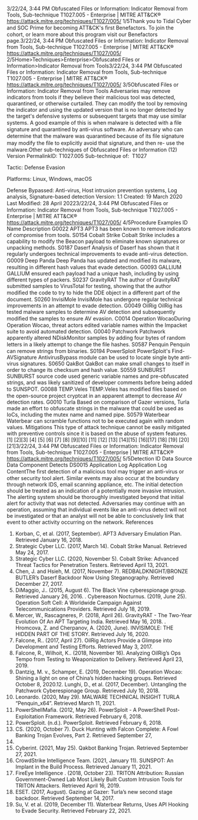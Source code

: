 3/22/24, 3:44 PM Obfuscated Files or Information: Indicator Removal from Tools, Sub-technique T1027.005 - Enterprise | MITRE ATT&CK®
https://attack.mitre.org/techniques/T1027/005/ 1/5Thank you to Tidal Cyber and SOC Prime for becoming ATT&CK's ﬁrst Benefactors. To join the cohort, or learn more about this program visit our
Benefactors page.3/22/24, 3:44 PM Obfuscated Files or Information: Indicator Removal from Tools, Sub-technique T1027.005 - Enterprise | MITRE ATT&CK®
https://attack.mitre.org/techniques/T1027/005/ 2/5Home>Techniques>Enterprise>Obfuscated Files or Information>Indicator Removal from Tools3/22/24, 3:44 PM Obfuscated Files or Information: Indicator Removal from Tools, Sub-technique T1027.005 - Enterprise | MITRE ATT&CK®
https://attack.mitre.org/techniques/T1027/005/ 3/5Obfuscated Files or Information: Indicator Removal from
Tools
Adversaries may remove indicators from tools if they believe their malicious tool was detected, quarantined, or otherwise curtailed. They can
modify the tool by removing the indicator and using the updated version that is no longer detected by the target's defensive systems or
subsequent targets that may use similar systems.
A good example of this is when malware is detected with a ﬁle signature and quarantined by anti-virus software. An adversary who can
determine that the malware was quarantined because of its ﬁle signature may modify the ﬁle to explicitly avoid that signature, and then re-
use the malware.Other sub-techniques of Obfuscated Files or Information (12)
Version PermalinkID: T1027.005
Sub-technique of:  T1027

Tactic: Defense Evasion

Platforms: Linux, Windows, macOS

Defense Bypassed: Anti-virus, Host intrusion prevention systems, Log analysis, Signature-based detection
Version: 1.1
Created: 19 March 2020
Last Modiﬁed: 28 April 20223/22/24, 3:44 PM Obfuscated Files or Information: Indicator Removal from Tools, Sub-technique T1027.005 - Enterprise | MITRE ATT&CK®
https://attack.mitre.org/techniques/T1027/005/ 4/5Procedure Examples
ID Name Description
G0022 APT3 APT3 has been known to remove indicators of compromise from tools.
S0154 Cobalt Strike Cobalt Strike includes a capability to modify the Beacon payload to eliminate known signatures or
unpacking methods.
S0187 Daserf Analysis of Daserf has shown that it regularly undergoes technical improvements to evade anti-virus
detection.
G0009 Deep Panda Deep Panda has updated and modiﬁed its malware, resulting in different hash values that evade detection.
G0093 GALLIUM GALLIUM ensured each payload had a unique hash, including by using different types of packers.
S0237 GravityRAT The author of GravityRAT submitted samples to VirusTotal for testing, showing that the author modiﬁed the
code to try to hide the DDE object in a different part of the document.
S0260 InvisiMole InvisiMole has undergone regular technical improvements in an attempt to evade detection.
G0049 OilRig OilRig has tested malware samples to determine AV detection and subsequently modiﬁed the samples to
ensure AV evasion.
C0014 Operation
WocaoDuring Operation Wocao, threat actors edited variable names within the Impacket suite to avoid automated
detection.
G0040 Patchwork Patchwork apparently altered NDiskMonitor samples by adding four bytes of random letters in a likely
attempt to change the ﬁle hashes.
S0587 Penquin Penquin can remove strings from binaries.
S0194 PowerSploit PowerSploit's Find-AVSignature AntivirusBypass module can be used to locate single byte anti-virus
signatures.
S0650 QakBot QakBot can make small changes to itself in order to change its checksum and hash value.
S0559 SUNBURST SUNBURST source code used generic variable names and pre-obfuscated strings, and was likely sanitized
of developer comments before being added to SUNSPOT.
G0088 TEMP.Veles TEMP.Veles has modiﬁed ﬁles based on the open-source project cryptcat in an apparent attempt to decrease
AV detection rates.
G0010 Turla Based on comparison of Gazer versions, Turla made an effort to obfuscate strings in the malware that
could be used as IoCs, including the mutex name and named pipe.
S0579 Waterbear Waterbear can scramble functions not to be executed again with random values.
Mitigations
This type of attack technique cannot be easily mitigated with preventive controls since it is based on the abuse of system features.[1]
[2][3]
[4]
[5]
[6]
[7]
[8]
[9][10]
[11]
[12]
[13]
[14][15]
[16][17]
[18]
[19]
[20]
[21]3/22/24, 3:44 PM Obfuscated Files or Information: Indicator Removal from Tools, Sub-technique T1027.005 - Enterprise | MITRE ATT&CK®
https://attack.mitre.org/techniques/T1027/005/ 5/5Detection
ID Data Source Data Component Detects
DS0015 Application Log Application
Log ContentThe ﬁrst detection of a malicious tool may trigger an anti-virus or other security tool
alert. Similar events may also occur at the boundary through network IDS, email
scanning appliance, etc. The initial detection should be treated as an indication of a
potentially more invasive intrusion. The alerting system should be thoroughly
investigated beyond that initial alert for activity that was not detected. Adversaries may
continue with an operation, assuming that individual events like an anti-virus detect will
not be investigated or that an analyst will not be able to conclusively link that event to
other activity occurring on the network.
References
1. Korban, C, et al. (2017, September). APT3 Adversary
Emulation Plan. Retrieved January 16, 2018.
2. Strategic Cyber LLC. (2017, March 14). Cobalt Strike Manual.
Retrieved May 24, 2017.
3. Strategic Cyber LLC. (2020, November 5). Cobalt Strike:
Advanced Threat Tactics for Penetration Testers. Retrieved
April 13, 2021.
4. Chen, J. and Hsieh, M. (2017, November 7).
REDBALDKNIGHT/BRONZE BUTLER’s Daserf Backdoor Now
Using Steganography. Retrieved December 27, 2017.
5. DiMaggio, J.. (2015, August 6). The Black Vine
cyberespionage group. Retrieved January 26, 2016.
. Cybereason Nocturnus. (2019, June 25). Operation Soft Cell: A
Worldwide Campaign Against Telecommunications Providers.
Retrieved July 18, 2019.
7. Mercer, W., Rascagneres, P. (2018, April 26). GravityRAT - The
Two-Year Evolution Of An APT Targeting India. Retrieved May
16, 2018.
. Hromcova, Z. and Cherpanov, A. (2020, June). INVISIMOLE:
THE HIDDEN PART OF THE STORY. Retrieved July 16, 2020.
9. Falcone, R.. (2017, April 27). OilRig Actors Provide a Glimpse
into Development and Testing Efforts. Retrieved May 3, 2017.
10. Falcone, R., Wilhoit, K.. (2018, November 16). Analyzing
OilRig’s Ops Tempo from Testing to Weaponization to
Delivery. Retrieved April 23, 2019.
11. Dantzig, M. v., Schamper, E. (2019, December 19). Operation
Wocao: Shining a light on one of China’s hidden hacking
groups. Retrieved October 8, 2020.12. Lunghi, D., et al. (2017, December). Untangling the Patchwork
Cyberespionage Group. Retrieved July 10, 2018.
13. Leonardo. (2020, May 29). MALWARE TECHNICAL INSIGHT
TURLA “Penquin\_x64”. Retrieved March 11, 2021.
14. PowerShellMaﬁa. (2012, May 26). PowerSploit - A PowerShell
Post-Exploitation Framework. Retrieved February 6, 2018.
15. PowerSploit. (n.d.). PowerSploit. Retrieved February 6, 2018.
1. CS. (2020, October 7). Duck Hunting with Falcon Complete: A
Fowl Banking Trojan Evolves, Part 2. Retrieved September 27,
2021.
17. Cyberint. (2021, May 25). Qakbot Banking Trojan. Retrieved
September 27, 2021.
1. CrowdStrike Intelligence Team. (2021, January 11). SUNSPOT:
An Implant in the Build Process. Retrieved January 11, 2021.
19. FireEye Intelligence . (2018, October 23). TRITON Attribution:
Russian Government-Owned Lab Most Likely Built Custom
Intrusion Tools for TRITON Attackers. Retrieved April 16, 2019.
20. ESET. (2017, August). Gazing at Gazer: Turla’s new second
stage backdoor. Retrieved September 14, 2017.
21. Su, V. et al. (2019, December 11). Waterbear Returns, Uses API
Hooking to Evade Security. Retrieved February 22, 2021.
